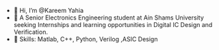 - 👋 Hi, I’m @Kareem Yahia
- 👀 A Senior Electronics Engineering student at Ain Shams University seeking Internships and learning opportunities in Digital IC Design and Verification.
- 🌱 Skills: Matlab, C++, Python, Verilog ,ASIC Design
  
<!---
Kareem-Yahia/Kareem-Yahia is a ✨ special ✨ repository because its `README.md` (this file) appears on your GitHub profile.
You can click the Preview link to take a look at your changes.
--->
